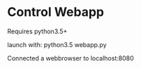 # Control Webapp

Requires python3.5+

launch with:
    python3.5 webapp.py

Connected a webbrowser to
	localhost:8080
